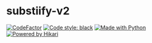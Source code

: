 # substiify-v2

[![CodeFactor](https://img.shields.io/badge/Made%20with-Python-ffde57.svg?longCache=true&style=flat-square&colorB=ffdf68&logo=python&logoColor=88889e)]()
[![Code style: black](https://img.shields.io/badge/code%20style-black-000000.svg)](https://github.com/psf/black) 
[![Made with Python](https://img.shields.io/badge/Made%20with-Python-ffde57.svg?longCache=true&style=flat-square&colorB=ffdf68&logo=python&logoColor=88889e)](https://www.python.org/)
[![Powered by Hikari](https://img.shields.io/badge/Powered%20by-Hikari-ff69b4.svg?longCache=true&style=flat-square)](https://github.com/hikari-py/hikari) 

